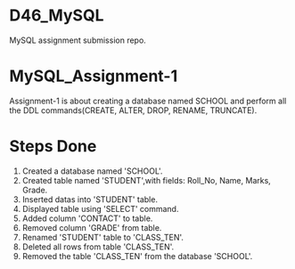 # D46_MySQL
MySQL assignment submission repo.

# MySQL_Assignment-1
Assignment-1 is about creating a database named SCHOOL and perform all the DDL commands(CREATE, ALTER, DROP, RENAME, TRUNCATE).
# Steps Done
1. Created a database named 'SCHOOL'.
2. Created table named 'STUDENT',with fields: Roll_No, Name, Marks, Grade.
3. Inserted datas into 'STUDENT' table.
4. Displayed table using 'SELECT' command.
5. Added column 'CONTACT' to table.
6. Removed column 'GRADE' from table.
7. Renamed 'STUDENT' table to 'CLASS_TEN'.
8. Deleted all rows from table 'CLASS_TEN'.
9. Removed the table 'CLASS_TEN' from the database 'SCHOOL'.
